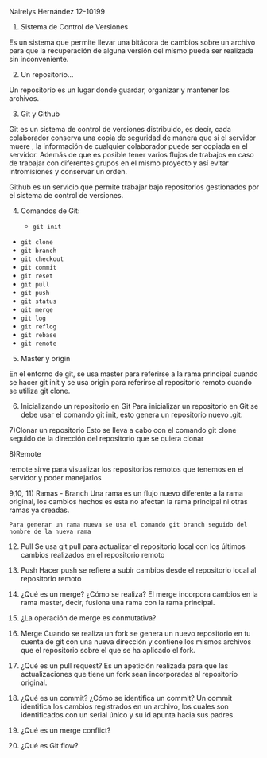 

Nairelys Hernández 12-10199

1) Sistema de Control de Versiones

Es un sistema que permite llevar una bitácora de cambios sobre un archivo para que la recuperación de alguna versión del mismo pueda ser realizada sin inconveniente.

2) Un repositorio...

Un repositorio es un lugar donde guardar, organizar y mantener los archivos.

3) Git y Github

Git es un sistema de control de versiones distribuido, es decir, cada colaborador conserva una copia de seguridad de manera que si el servidor muere , la información de cualquier colaborador puede ser copiada en el servidor. Además de que es posible tener varios flujos de trabajos en caso de trabajar con diferentes grupos en el mismo proyecto y así evitar intromisiones y conservar un orden.

Github es un servicio que permite trabajar bajo repositorios gestionados por el sistema de control de versiones.

4) Comandos de Git:

 	- `git init`
  - `git clone`
  - `git branch`
  - `git checkout`
  - `git commit`
  - `git reset`
  - `git pull`
  - `git push`
  - `git status`
  - `git merge`
  - `git log`
  - `git reflog`
  - `git rebase`
  - `git remote`
 5) Master y origin

 En el entorno de git, se usa master para referirse a la rama principal cuando se hacer git init y se usa origin para referirse al repositorio remoto cuando se utiliza git clone.

 6) Inicializando un repositorio en Git 
 Para inicializar un repositorio en Git se debe usar el comando git init, esto genera un repositorio nuevo .git.

 7)Clonar un repositorio
 Esto se lleva a cabo con el comando git clone seguido de la dirección del repositorio que se quiera clonar

 8)Remote

 remote sirve para visualizar los repositorios remotos que tenemos en el servidor y poder manejarlos

 9,10, 11) Ramas - Branch
 	Una rama es un flujo nuevo diferente a la rama original, los cambios hechos es esta no afectan la rama principal ni otras ramas ya creadas.

 	Para generar un rama nueva se usa el comando git branch seguido del nombre de la nueva rama
 12) Pull
   Se usa git pull para actualizar el repositorio local con los últimos cambios realizados en el repositorio remoto
 13) Push
  Hacer push se refiere a subir cambios desde el repositorio local al repositorio remoto
 14) ¿Qué es un merge? ¿Cómo se realiza?
  El merge incorpora cambios en la rama master, decir, fusiona una rama con la rama principal. 
 15) ¿La operación de merge es conmutativa?
  
 16) Merge
  Cuando se realiza un fork se genera un nuevo repositorio en tu cuenta de git con una nueva dirección y contiene los
  mismos archivos que el repositorio sobre el que se ha aplicado el fork.
 17) ¿Qué es un pull request? 
   Es un apetición realizada para que las actualizaciones que tiene un fork sean incorporadas al repositorio original.
 18) ¿Qué es un commit? ¿Cómo se identifica un commit?
   Un commit identifica los cambios registrados en un archivo, los cuales son identificados con un serial único y su id apunta hacia sus padres.
 19) ¿Qué es un merge conflict?
 20) ¿Qué es Git flow? 
